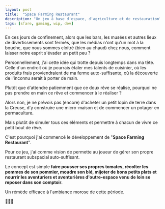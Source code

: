 ```yaml
---
layout: post
title:  "Space Farming Restaurant"
description: "Un jeu à base d'espace, d'agriculture et de restauration"
tags: [sfare, gaming, wip, dev]
---
```


En ces jours de confinement, alors que les bars, les musées et autres lieux de divertissements sont fermés, que les médias n'ont qu'un mot à la bouche, que nous sommes cloitré (bien au chaud) chez nous, comment laisser notre esprit s'évader un petit peu ?

Personnellement, j'ai cette idée qui trotte depuis longtemps dans ma tête. Celle d'un endroit où je pourrais étaler mes talents de cuisinier, où les produits frais proviendraient de ma ferme auto-suffisante, où la découverte de l'inconnu serait à porter de main.

Plutôt que d'attendre patiemment que ce doux rêve se réalise, pourquoi ne pas prendre en main ce rêve et commencer à le réaliser ?

Alors non, je ne prévois pas (encore) d'acheter un petit lopin de terre dans la Creuse, d'y construire une micro-maison et de commencer un potager en permaculture.

Mais plutôt de simuler tous ces éléments et permettre à chacun de vivre ce petit bout de rêve.

C'est pourquoi j'ai commencé le développement de "**Space Farming Restaurant**".

Pour ce jeu, j'ai comme vision de permette au joueur de gérer son propre restaurant subspacial auto-suffisant.

Le concept est simple **faire pousser ses propres tomates, récolter les pommes de son pommier, moudre son blé, mijoter de bons petits plats et nourrir les aventuriers et aventurières d'outre-espace venu de loin se reposer dans son comptoir**.

Un rémède efficace à l'ambiance morose de cette période.

🚀🍓🥐
